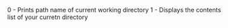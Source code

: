 0 - Prints path name of current working directory
1 - Displays the contents list of your curretn directory
